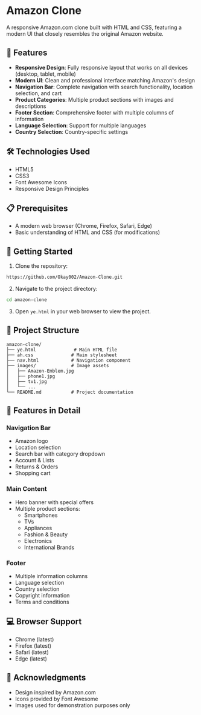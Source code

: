 # Amazon Clone

A responsive Amazon.com clone built with HTML and CSS, featuring a modern UI that closely resembles the original Amazon website.

## 🚀 Features

- **Responsive Design**: Fully responsive layout that works on all devices (desktop, tablet, mobile)
- **Modern UI**: Clean and professional interface matching Amazon's design
- **Navigation Bar**: Complete navigation with search functionality, location selection, and cart
- **Product Categories**: Multiple product sections with images and descriptions
- **Footer Section**: Comprehensive footer with multiple columns of information
- **Language Selection**: Support for multiple languages
- **Country Selection**: Country-specific settings

## 🛠️ Technologies Used

- HTML5
- CSS3
- Font Awesome Icons
- Responsive Design Principles

## 📋 Prerequisites

- A modern web browser (Chrome, Firefox, Safari, Edge)
- Basic understanding of HTML and CSS (for modifications)

## 🚀 Getting Started

1. Clone the repository:
```bash
https://github.com/Okay002/Amazon-Clone.git
```

2. Navigate to the project directory:
```bash
cd amazon-clone
```

3. Open `ye.html` in your web browser to view the project.

## 📁 Project Structure

```
amazon-clone/
├── ye.html              # Main HTML file
├── ah.css              # Main stylesheet
├── nav.html            # Navigation component
├── images/             # Image assets
│   ├── Amazon-Emblem.jpg
│   ├── phone1.jpg
│   ├── tv1.jpg
│   └── ...
└── README.md           # Project documentation
```

## 🎨 Features in Detail

### Navigation Bar
- Amazon logo
- Location selection
- Search bar with category dropdown
- Account & Lists
- Returns & Orders
- Shopping cart

### Main Content
- Hero banner with special offers
- Multiple product sections:
  - Smartphones
  - TVs
  - Appliances
  - Fashion & Beauty
  - Electronics
  - International Brands

### Footer
- Multiple information columns
- Language selection
- Country selection
- Copyright information
- Terms and conditions

## 💻 Browser Support

- Chrome (latest)
- Firefox (latest)
- Safari (latest)
- Edge (latest)


## 👏 Acknowledgments

- Design inspired by Amazon.com
- Icons provided by Font Awesome
- Images used for demonstration purposes only

